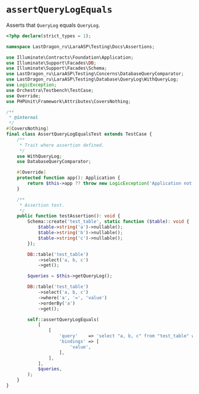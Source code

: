 # `assertQueryLogEquals`

Asserts that `QueryLog` equals `QueryLog`.

[include:example]: ./AssertQueryLogEqualsTest.php
[//]: # (start: 709fad07f8fc6f28709758f6f33f1a1773cf0652c99028faa15f621efa619a93)
[//]: # (warning: Generated automatically. Do not edit.)

```php
<?php declare(strict_types = 1);

namespace LastDragon_ru\LaraASP\Testing\Docs\Assertions;

use Illuminate\Contracts\Foundation\Application;
use Illuminate\Support\Facades\DB;
use Illuminate\Support\Facades\Schema;
use LastDragon_ru\LaraASP\Testing\Concerns\DatabaseQueryComparator;
use LastDragon_ru\LaraASP\Testing\Database\QueryLog\WithQueryLog;
use LogicException;
use Orchestra\Testbench\TestCase;
use Override;
use PHPUnit\Framework\Attributes\CoversNothing;

/**
 * @internal
 */
#[CoversNothing]
final class AssertQueryLogEqualsTest extends TestCase {
    /**
     * Trait where assertion defined.
     */
    use WithQueryLog;
    use DatabaseQueryComparator;

    #[Override]
    protected function app(): Application {
        return $this->app ?? throw new LogicException('Application not yet initialized.');
    }

    /**
     * Assertion test.
     */
    public function testAssertion(): void {
        Schema::create('test_table', static function ($table): void {
            $table->string('a')->nullable();
            $table->string('b')->nullable();
            $table->string('c')->nullable();
        });

        DB::table('test_table')
            ->select('a, b, c')
            ->get();

        $queries = $this->getQueryLog();

        DB::table('test_table')
            ->select('a, b, c')
            ->where('a', '=', 'value')
            ->orderBy('a')
            ->get();

        self::assertQueryLogEquals(
            [
                [
                    'query'    => 'select "a, b, c" from "test_table" where "a" = ? order by "a" asc',
                    'bindings' => [
                        'value',
                    ],
                ],
            ],
            $queries,
        );
    }
}
```

[//]: # (end: 709fad07f8fc6f28709758f6f33f1a1773cf0652c99028faa15f621efa619a93)
